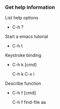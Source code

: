### Get help information

List help options

* C-h ?


Start a emacs tutorial

* C-h t


Keystroke binding

* C-h k [cmd]

    C-h k C-x i


Describe function

* C-h f [cmd]

    C-h f find-file
        aa
